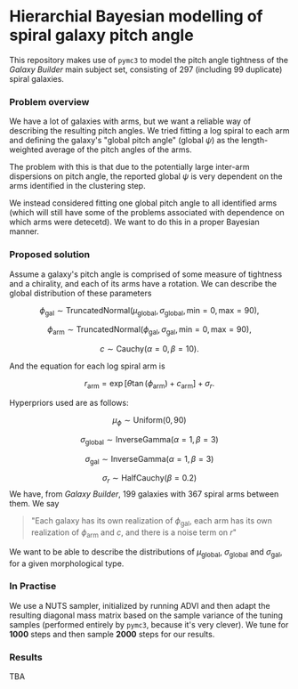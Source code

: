 # Hierarchial Bayesian modelling of spiral galaxy pitch angle

This repository makes use of `pymc3` to model the pitch angle tightness of the *Galaxy Builder* main subject set, consisting of 297 (including 99 duplicate) spiral galaxies.

### Problem overview

We have a lot of galaxies with arms, but we want a reliable way of describing the resulting pitch angles. We tried fitting a log spiral to each arm and defining the galaxy's "global pitch angle" (global $\psi$) as the length-weighted average of the pitch angles of the arms.

The problem with this is that due to the potentially large inter-arm dispersions on pitch angle, the reported global $\psi$ is very dependent on the arms identified in the clustering step.

We instead considered fitting one global pitch angle to all identified arms (which will still have some of the problems associated with dependence on which arms were detecetd). We want to do this in a proper Bayesian manner.


### Proposed solution

Assume a galaxy's pitch angle is comprised of some measure of tightness and a chirality, and each of its arms have a rotation. We can describe the global distribution of these parameters

$$\phi_\mathrm{gal} \sim \mathrm{TruncatedNormal}(\mu_\mathrm{global}, \sigma_\mathrm{global}, \mathrm{min}=0, \mathrm{max}=90),$$

$$\phi_\mathrm{arm} \sim \mathrm{TruncatedNormal}(\phi_\mathrm{gal}, \sigma_\mathrm{gal}, \mathrm{min}=0, \mathrm{max}=90),$$

$$c \sim \mathrm{Cauchy}(\alpha=0,\,\beta=10).$$

And the equation for each log spiral arm is

$$ r_\mathrm{arm} = \exp\left[\theta\tan(\phi_\mathrm{arm}) + c_\mathrm{arm}\right] + \sigma_r.$$

Hyperpriors used are as follows:

$$\mu_\phi \sim \mathrm{Uniform}(0, 90)$$

$$\sigma_\mathrm{global} \sim \mathrm{InverseGamma}(\alpha=1,\,\beta=3)$$

$$\sigma_\mathrm{gal} \sim \mathrm{InverseGamma}(\alpha=1,\,\beta=3)$$

$$\sigma_r \sim \mathrm{HalfCauchy}(\beta=0.2)$$
We have, from *Galaxy Builder*, 199 galaxies with 367 spiral arms between them. We say

> "Each galaxy has its own realization of $\phi_\mathrm{gal}$, each arm has its own realization of $\phi_\mathrm{arm}$ and $c$, and there is a noise term on $r$"

We want to be able to describe the distributions of $\mu_\mathrm{global}$, $\sigma_\mathrm{global}$ and $\sigma_\mathrm{gal}$, for a given morphological type.


### In Practise

We use a NUTS sampler, initialized by running ADVI and then adapt the resulting diagonal mass matrix based on the sample variance of the tuning samples (performed entirely by `pymc3`, because it's very clever). We tune for **1000** steps and then sample **2000** steps for our results.

### Results
TBA
